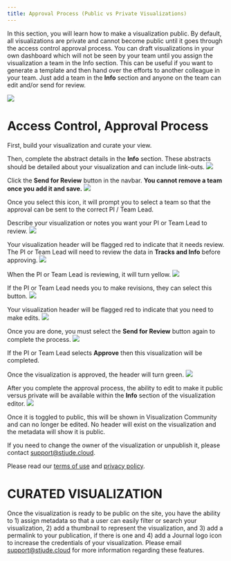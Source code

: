```yaml
---
title: Approval Process (Public vs Private Visualizations)
---
```

In this section, you will learn how to make a visualization public. 
By default, all visualizations are private and cannot become public until it goes through the access control approval process. You can draft visualizations in your own dashboard which will not be seen by your team until you assign the visualization a team in the Info section. This can be useful if you want to generate a template and then hand over the efforts to another colleague in your team. Just add a team in the **Info** section and anyone on the team can edit and/or send for review.

![](./private.png)


# Access Control, Approval Process

First, build your visualization and curate your view. 

Then, complete the abstract details in the **Info** section. These abstracts should be detailed about your visualization and can include link-outs.
![](./info.png)

Click the **Send for Review** button in the navbar. **You cannot remove a team once you add it and save.**
![](./send_for_review.png)

Once you select this icon, it will prompt you to select a team so that the approval can be sent to the correct PI / Team Lead. 

Describe your visualization or notes you want your PI or Team Lead to review.
![](./message.png)

Your visualization header will be flagged red to indicate that it needs review. The PI or Team Lead will need to review the data in **Tracks and Info** before approving.
![](./needsreview.png)

 When the PI or Team Lead is reviewing, it will turn yellow. 
![](./inreview.png)

If the PI or Team Lead needs you to make revisions, they can select this button.
![](./revisions.png)

Your visualization header will be flagged red to indicate that you need to make edits.
![](revrequested.png)

Once you are done, you must select the **Send for Review** button again to complete the process.
![](./send_for_review.png)

If the PI or Team Lead selects **Approve** then this visualization will be completed. 

Once the visualization is approved, the header will turn green.
![](./approved_header.png)

After you complete the approval process, the ability to edit to make it public versus private will be available within the **Info** section of the visualization editor.
![](./public.png)

Once it is toggled to public, this will be shown in Visualization Community and can no longer be edited. No header will exist on the visualization and the metadata will show it is public. 

If you need to change the owner of the visualization or unpublish it, please contact [support@stjude.cloud](support@stjude.cloud). 


Please read our [terms of use](https://stjude.cloud/terms-of-use) and [privacy policy](https://stjude.cloud/privacy-policy).

# CURATED VISUALIZATION

Once the visualization is ready to be public on the site, you have the ability to 1) assign metadata so that a user can easily filter or search your visualization, 2) add a thumbnail to represent the visualization, and 3) add a permalink to your publication, if there is one and 4) add a Journal logo icon to increase the credentials of your visualization. Please email [support@stjude.cloud](support@stjude.cloud) for more information regarding these features.  